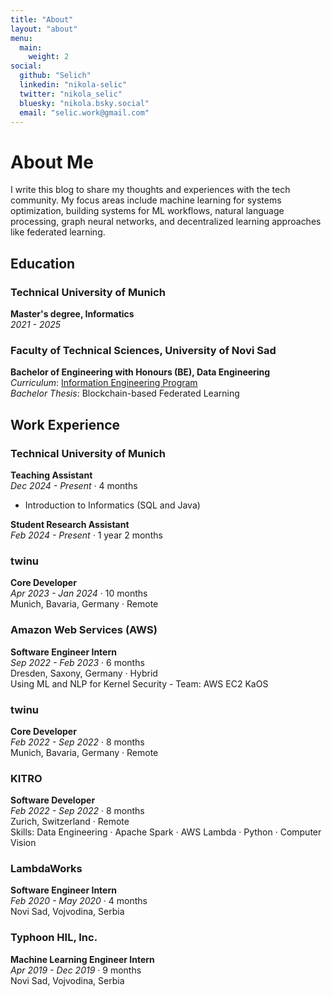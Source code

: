 ```yaml
---
title: "About"
layout: "about"
menu:
  main:
    weight: 2
social:
  github: "Selich"
  linkedin: "nikola-selic"
  twitter: "nikola_selic"
  bluesky: "nikola.bsky.social"
  email: "selic.work@gmail.com"
---
```


# About Me

I write this blog to share my thoughts and experiences with the tech community. My focus areas include machine learning for systems optimization, building systems for ML workflows, natural language processing, graph neural networks, and decentralized learning approaches like federated learning.

## Education

### Technical University of Munich
**Master's degree, Informatics**  
*2021 - 2025*

### Faculty of Technical Sciences, University of Novi Sad
**Bachelor of Engineering with Honours (BE), Data Engineering**  
*Curriculum*: [Information Engineering Program](http://www.ftn.uns.ac.rs/416590128/information-engineering)  
*Bachelor Thesis*: Blockchain-based Federated Learning

## Work Experience

### Technical University of Munich
**Teaching Assistant**  
*Dec 2024 - Present* · 4 months  
- Introduction to Informatics (SQL and Java)

**Student Research Assistant**  
*Feb 2024 - Present* · 1 year 2 months

### twinu
**Core Developer**  
*Apr 2023 - Jan 2024* · 10 months  
Munich, Bavaria, Germany · Remote

### Amazon Web Services (AWS)
**Software Engineer Intern**  
*Sep 2022 - Feb 2023* · 6 months  
Dresden, Saxony, Germany · Hybrid  
Using ML and NLP for Kernel Security - Team: AWS EC2 KaOS

### twinu
**Core Developer**  
*Feb 2022 - Sep 2022* · 8 months  
Munich, Bavaria, Germany · Remote

### KITRO
**Software Developer**  
*Feb 2022 - Sep 2022* · 8 months  
Zurich, Switzerland · Remote  
Skills: Data Engineering · Apache Spark · AWS Lambda · Python · Computer Vision

### LambdaWorks
**Software Engineer Intern**  
*Feb 2020 - May 2020* · 4 months  
Novi Sad, Vojvodina, Serbia

### Typhoon HIL, Inc.
**Machine Learning Engineer Intern**  
*Apr 2019 - Dec 2019* · 9 months  
Novi Sad, Vojvodina, Serbia

